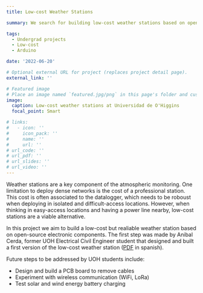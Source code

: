 ```yaml
---
title: Low-cost Weather Stations

summary: We search for building low-cost weather stations based on open-source electronic components.

tags:
  - Undergrad projects
  - Low-cost
  - Arduino

date: '2022-06-20'

# Optional external URL for project (replaces project detail page).
external_link: ''

# Featured image
# Place an image named `featured.jpg/png` in this page's folder and customize its options here.
image:
  caption: Low-cost weather stations at Universidad de O'Higgins
  focal_point: Smart

# links:
#   - icon: ''
#     icon_pack: ''
#     name: ''
#     url: ''
# url_code: ''
# url_pdf: ''
# url_slides: ''
# url_video: ''
---
```


Weather stations are a key component of the atmospheric monitoring. One limitation to deploy dense networks is the cost of a professional station. This cost is often associated to the datalogger, which needs to be roboust when deploying in isolated and difficult-access locations. However, when thinking in easy-access locations and having a power line nearby, low-cost stations are a viable alternative.

In this project we aim to build a low-cost but realiable weather station based on open-source electronic components. The first step was made by Anibal Cerda, former UOH Electrical Civil Engineer student that designed and built a first version of the low-cost weather station ([PDF](/uploads/acerda_uoh_thesis.pdf) in spanish).

Future steps to be addressed by UOH students include:
* Design and build a PCB board to remove cables
* Experiment with wireless communication (WiFi, LoRa)
* Test solar and wind energy battery charging
